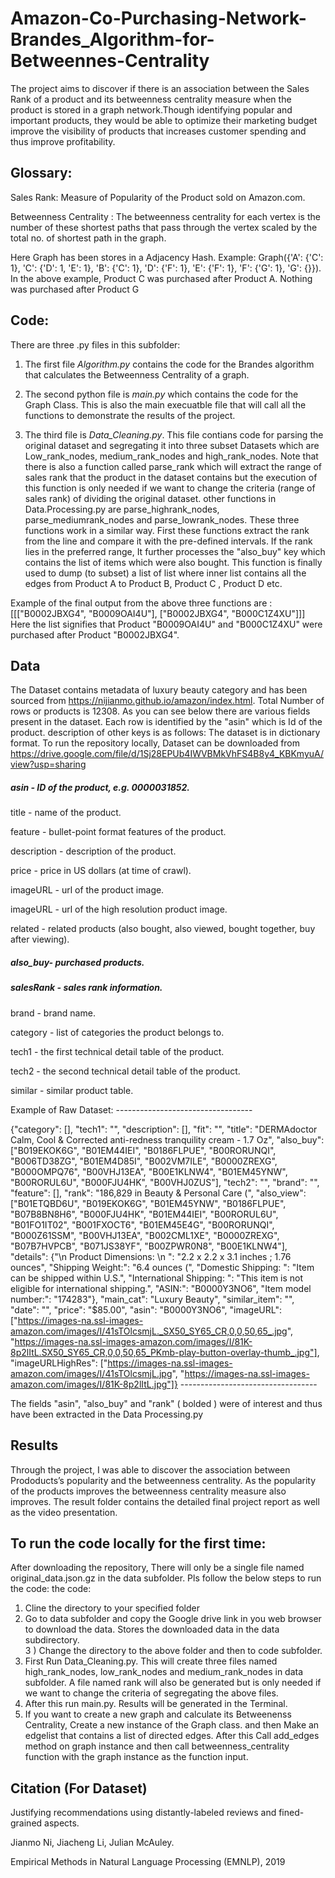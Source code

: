 # Amazon-Co-Purchasing-Network-Brandes_Algorithm-for-Betweennes-Centrality
 
The project aims to discover if there is an association between the Sales Rank of a product and its betweenness centrality measure when the product is stored in a graph network.Though identifying popular and important products, they would be able to optimize their marketing budget improve the visibility of products that increases customer spending and thus improve profitability.  


## Glossary:  
Sales Rank: Measure of Popularity of the Product sold on Amazon.com. 

Betweenness Centrality : The betweenness centrality for each vertex is the number of these shortest paths that pass through the vertex scaled by the total no. of shortest path in the graph. 

Here Graph has been stores in a Adjacency Hash. Example: Graph({'A': {'C': 1}, 'C': {'D': 1, 'E': 1}, 'B': {'C': 1}, 'D': {'F': 1}, 'E': {'F': 1}, 'F': {'G': 1}, 'G': {}}). 
In the above example, Product C was purchased after Product A. Nothing was purchased after Product G


## Code:  

There are three .py files in this subfolder:
1) The first file *Algorithm.py* contains the code for the Brandes algorithm that calculates the Betweenness Centrality of a graph. 

2) The second python file is *main.py* which contains the code for the Graph Class. This is also the main execuatble file that will call all the functions to demonstrate the results of the project.

3) The third file is *Data_Cleaning.py*. This file contians code for parsing the original dataset and segregating it into three subset Datasets which are Low_rank_nodes, medium_rank_nodes and high_rank_nodes. Note that there is also a function called parse_rank which will extract the range of sales rank that the product in the dataset contains but the execution of this function is only needed if we want to change the criteria (range of sales rank) of dividing the original dataset. 
other functions in Data.Processing.py are parse_highrank_nodes, parse_mediumrank_nodes and parse_lowrank_nodes. These three functions work in a similar way. First these functions extract the rank from the line and compare it with the pre-defined intervals. If the rank lies in the preferred range, It further processes the "also_buy" key which contains the list of items which were also bought. This function is finally used to dump (to subset) a list of list where inner list contains all the edges from Product A to Product B, Product C , Product D etc. 

Example of the final output from the above three functions are :[[["B0002JBXG4", "B0009OAI4U"], ["B0002JBXG4", "B000C1Z4XU"]]]
Here the list signifies that Product "B0009OAI4U" and "B000C1Z4XU" were purchased after Product "B0002JBXG4".




## Data

The Dataset contains metadata of luxury beauty category and has been sourced from https://nijianmo.github.io/amazon/index.html.  Total Number of rows or products is 12308. As you can see below there are various fields present in the dataset. Each row is identified by the "asin" which is Id of the product. description of other keys is as follows:  The dataset is in dictionary format. To run the repository locally, Dataset can be downloaded from https://drive.google.com/file/d/1Sj28EPUb4IWVBMkVhFS4B8y4_KBKmyuA/view?usp=sharing

##### asin - ID of the product, e.g. 0000031852. 

title - name of the product. 

feature - bullet-point format features of the product. 

description - description of the product. 

price - price in US dollars (at time of crawl). 

imageURL - url of the product image. 

imageURL - url of the high resolution product image. 

related - related products (also bought, also viewed, bought together, buy after viewing). 

##### also_buy- purchased products. 

##### salesRank - sales rank information. 

brand - brand name. 

category - list of categories the product belongs to. 

tech1 - the first technical detail table of the product. 

tech2 - the second technical detail table of the product. 

similar - similar product table. 

Example of Raw Dataset:
                                                            ----------------------------------

{"category": [], "tech1": "", "description": [], "fit": "", "title": "DERMAdoctor Calm, Cool &amp; Corrected anti-redness tranquility cream - 1.7 Oz", "also_buy": ["B019EKOK6G", "B01EM44IEI", "B0186FLPUE", "B00RORUNQI", "B006TD38ZG", "B01EM4D85I", "B002VM7ILE", "B0000ZREXG", "B000OMPQ76", "B00VHJ13EA", "B00E1KLNW4", "B01EM45YNW", "B00RORUL6U", "B000FJU4HK", "B00VHJ0ZUS"], "tech2": "", "brand": "", "feature": [], "rank": "186,829 in Beauty &amp; Personal Care (", "also_view": ["B01ETQBD6U", "B019EKOK6G", "B01EM45YNW", "B0186FLPUE", "B07B8BN8H6", "B000FJU4HK", "B01EM44IEI", "B00RORUL6U", "B01FO1IT02", "B001FXOCT6", "B01EM45E4G", "B00RORUNQI", "B000Z61SSM", "B00VHJ13EA", "B002CML1XE", "B0000ZREXG", "B07B7HVPCB", "B071JS38YF", "B00ZPWR0N8", "B00E1KLNW4"], "details": {"\n    Product Dimensions: \n    ": "2.2 x 2.2 x 3.1 inches ; 1.76 ounces", "Shipping Weight:": "6.4 ounces (", "Domestic Shipping: ": "Item can be shipped within U.S.", "International Shipping: ": "This item is not eligible for international shipping.", "ASIN:": "B0000Y3NO6", "Item model number:": "174283"}, "main_cat": "Luxury Beauty", "similar_item": "", "date": "", "price": "$85.00", "asin": "B0000Y3NO6", "imageURL": ["https://images-na.ssl-images-amazon.com/images/I/41sTOlcsmjL._SX50_SY65_CR,0,0,50,65_.jpg", "https://images-na.ssl-images-amazon.com/images/I/81K-8p2lItL.SX50_SY65_CR,0,0,50,65_PKmb-play-button-overlay-thumb_.jpg"], "imageURLHighRes": ["https://images-na.ssl-images-amazon.com/images/I/41sTOlcsmjL.jpg", "https://images-na.ssl-images-amazon.com/images/I/81K-8p2lItL.jpg"]}
                                                           ----------------------------------

The fields "asin", "also_buy" and "rank" ( bolded ) were of interest and thus have been extracted in the Data Processing.py


## Results

Through the project, I was able to discover the association between Prododucts’s popularity and the betweenness centrality. As the popularity of the products improves the betweenness centrality measure also improves. The result folder contains the detailed final project report as well as the video presentation. 

## To run the code locally for the first time:
 After downloading the repository, There will only be a single file named original_data.json.gz in the data subfolder. Pls follow the below steps to run the code:
 the code:   
 
 1) Cline the directory to your specified folder
 2) Go to data subfolder and copy the Google drive link in you web browser to download the data. Stores the downloaded data in the data subdirectory.   
 3 ) Change the directory to the above folder and then to code subfolder.  
 4) First Run Data_Cleaning.py. This will create three files named high_rank_nodes, low_rank_nodes and medium_rank_nodes in data subfolder. A file named rank will also be generated but is only needed if we want to change the criteria of segregating the above files.  
 5) After this run main.py. Results will be generated in the Terminal.  
 6) If you want to create a new graph and calculate its Betweenenss Centrality, Create a new instance of the Graph class. and then Make an edgelist that contains a list of directed edges. After this Call add_edges method on graph instance and then call betweenness_centrality function with the graph instance as the function input. 



## Citation (For Dataset) 
Justifying recommendations using distantly-labeled reviews and fined-grained aspects. 

Jianmo Ni, Jiacheng Li, Julian McAuley. 

Empirical Methods in Natural Language Processing (EMNLP), 2019
